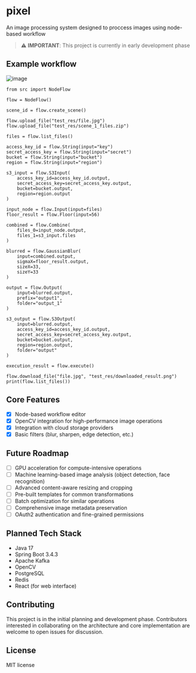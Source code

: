 # pixel
An image processing system designed to proccess images using node-based workflow

> ⚠️ **IMPORTANT**: This project is currently in early development phase

## Example workflow
![image](https://github.com/user-attachments/assets/a4c38118-e976-42d3-b599-abfa7d92621f)

```
from src import NodeFlow

flow = NodeFlow()

scene_id = flow.create_scene()

flow.upload_file("test_res/file.jpg")
flow.upload_file("test_res/scene_1_files.zip")

files = flow.list_files()

access_key_id = flow.String(input="key")
secret_access_key = flow.String(input="secret")
bucket = flow.String(input="bucket")
region = flow.String(input="region")

s3_input = flow.S3Input(
    access_key_id=access_key_id.output,
    secret_access_key=secret_access_key.output,
    bucket=bucket.output,
    region=region.output
)

input_node = flow.Input(input=files)
floor_result = flow.Floor(input=56)

combined = flow.Combine(
    files_0=input_node.output,
    files_1=s3_input.files
)

blurred = flow.GaussianBlur(
    input=combined.output,
    sigmaX=floor_result.output,
    sizeX=33,
    sizeY=33
)

output = flow.Output(
    input=blurred.output,
    prefix="output1",
    folder="output_1"
)

s3_output = flow.S3Output(
    input=blurred.output,
    access_key_id=access_key_id.output,
    secret_access_key=secret_access_key.output,
    bucket=bucket.output,
    region=region.output,
    folder="output"
)

execution_result = flow.execute()

flow.download_file("file.jpg", "test_res/downloaded_result.png")
print(flow.list_files())
```

## Core Features

- [x] Node-based workflow editor
- [x] OpenCV integration for high-performance image operations
- [x] Integration with cloud storage providers
- [x] Basic filters (blur, sharpen, edge detection, etc.)

## Future Roadmap

- [ ] GPU acceleration for compute-intensive operations
- [ ] Machine learning-based image analysis (object detection, face recognition)
- [ ] Advanced content-aware resizing and cropping
- [ ] Pre-built templates for common transformations
- [ ] Batch optimization for similar operations
- [ ] Comprehensive image metadata preservation
- [ ] OAuth2 authentication and fine-grained permissions

## Planned Tech Stack

- Java 17
- Spring Boot 3.4.3
- Apache Kafka
- OpenCV
- PostgreSQL
- Redis
- React (for web interface)

## Contributing

This project is in the initial planning and development phase. Contributors interested in collaborating on the architecture and core implementation are welcome to open issues for discussion.

## License

MIT license

